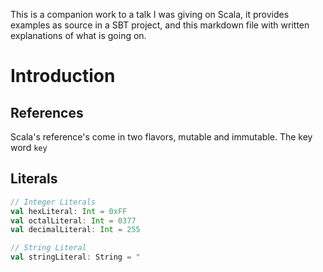 This is a companion work to a talk I was giving on Scala, it provides examples as source in a SBT project, and this markdown file with written explanations of what is going on.

# Introduction
## References 
Scala's reference's come in two flavors, mutable and immutable. The key word ```key```
## Literals 
```Scala 
// Integer Literals
val hexLiteral: Int = 0xFF
val octalLiteral: Int = 0377
val decimalLiteral: Int = 255

// String Literal
val stringLiteral: String = "
```
